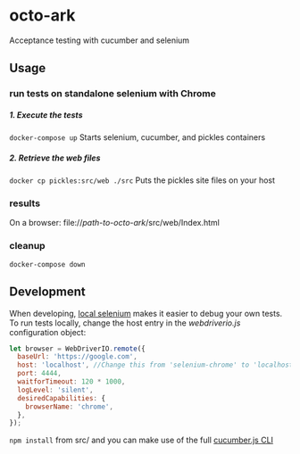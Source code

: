 # octo-ark
Acceptance testing with cucumber and selenium 

## Usage

### run tests on standalone selenium with Chrome

##### 1. Execute the tests

`docker-compose up` Starts selenium, cucumber, and pickles containers

##### 2. Retrieve the web files

`docker cp pickles:src/web ./src` Puts the pickles site files on your host


### results

On a browser: file://*path-to-octo-ark*/src/web/Index.html

### cleanup

`docker-compose down`



## Development

When developing, [local selenium](https://github.com/vvo/selenium-standalone) makes it easier to debug your own tests. To run tests locally, change the host entry in the *webdriverio.js* configuration object:

```javascript
let browser = WebDriverIO.remote({
  baseUrl: 'https://google.com',
  host: 'localhost', //Change this from 'selenium-chrome' to 'localhost'
  port: 4444,
  waitforTimeout: 120 * 1000,
  logLevel: 'silent',
  desiredCapabilities: {
    browserName: 'chrome',
  },
});
```
`npm install` from src/ and you can make use of the full [cucumber.js CLI](https://github.com/cucumber/cucumber-js/blob/master/docs/cli.md)


